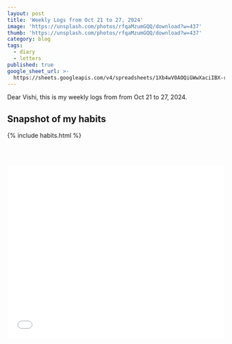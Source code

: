 ```yaml
---
layout: post
title: 'Weekly Logs from Oct 21 to 27, 2024'
image: 'https://unsplash.com/photos/rfqaMzumGQQ/download?w=437'
thumb: 'https://unsplash.com/photos/rfqaMzumGQQ/download?w=437'
category: blog
tags:
  - diary
  - letters
published: true
google_sheet_url: >-
  https://sheets.googleapis.com/v4/spreadsheets/1Xb4wV0AOQiGWwXaciIBX-rkFebzg8DlAcRcClshyAnA/values/Habits!A292:T304?alt=json&key=AIzaSyCgYRKf_apK3TUSYGO9WhQ5dN-ukY4H0gw
---
```


Dear Vishi, this is my weekly logs from from Oct 21 to 27, 2024.<!-- truncate_here -->

## Snapshot of my habits

{% include habits.html %}

<br/><br/>

<iframe
  id="dynamicIframe"
  style="position: relative; width: 100%; height: 400px;"
  src="{{ root_url }}/encrypted/{{ page.path | split:'/'  | last | replace: '.md' '' }}.html"
  frameborder="0"
  scrolling="no"
  allow="accelerometer; autoplay; encrypted-media; gyroscope; picture-in-picture"
  allowfullscreen
  title="Sample"
></iframe>

<script src="{{ root_url }}/js/resizeIframe.js"></script>